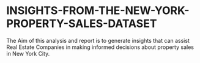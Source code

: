 # INSIGHTS-FROM-THE-NEW-YORK-PROPERTY-SALES-DATASET
The Aim of this analysis and report is to generate insights that can assist Real Estate Companies in making informed decisions about property sales in New York City.
